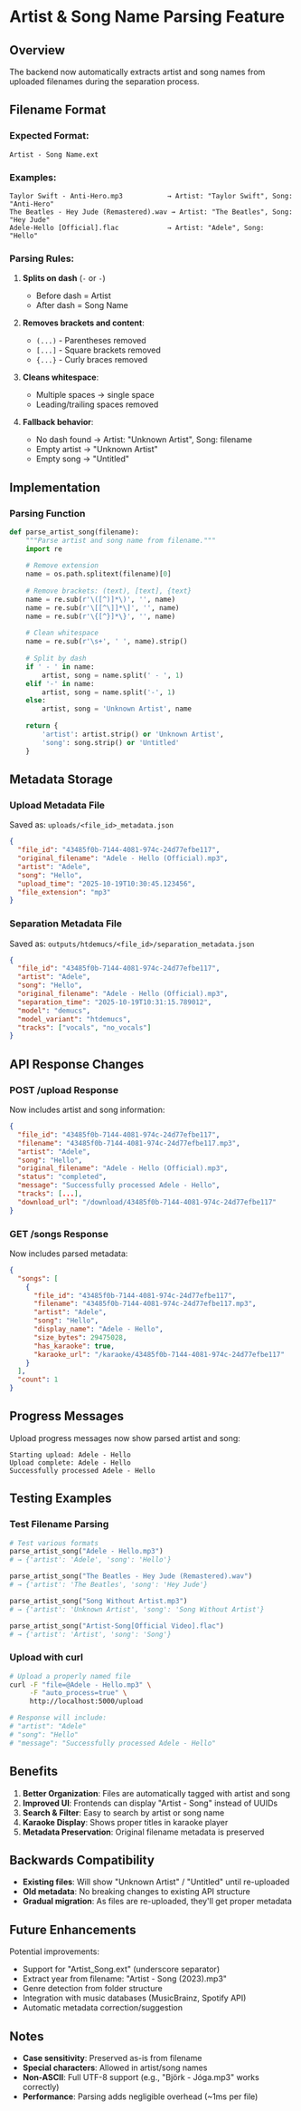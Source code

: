 # Artist & Song Name Parsing Feature

## Overview
The backend now automatically extracts artist and song names from uploaded filenames during the separation process.

## Filename Format

### Expected Format:
```
Artist - Song Name.ext
```

### Examples:
```
Taylor Swift - Anti-Hero.mp3           → Artist: "Taylor Swift", Song: "Anti-Hero"
The Beatles - Hey Jude (Remastered).wav → Artist: "The Beatles", Song: "Hey Jude"
Adele-Hello [Official].flac            → Artist: "Adele", Song: "Hello"
```

### Parsing Rules:

1. **Splits on dash** (`-` or ` - `)
   - Before dash = Artist
   - After dash = Song Name

2. **Removes brackets and content**:
   - `(...)` - Parentheses removed
   - `[...]` - Square brackets removed
   - `{...}` - Curly braces removed

3. **Cleans whitespace**:
   - Multiple spaces → single space
   - Leading/trailing spaces removed

4. **Fallback behavior**:
   - No dash found → Artist: "Unknown Artist", Song: filename
   - Empty artist → "Unknown Artist"
   - Empty song → "Untitled"

## Implementation

### Parsing Function
```python
def parse_artist_song(filename):
    """Parse artist and song name from filename."""
    import re
    
    # Remove extension
    name = os.path.splitext(filename)[0]
    
    # Remove brackets: (text), [text], {text}
    name = re.sub(r'\([^)]*\)', '', name)
    name = re.sub(r'\[[^\]]*\]', '', name)
    name = re.sub(r'\{[^}]*\}', '', name)
    
    # Clean whitespace
    name = re.sub(r'\s+', ' ', name).strip()
    
    # Split by dash
    if ' - ' in name:
        artist, song = name.split(' - ', 1)
    elif '-' in name:
        artist, song = name.split('-', 1)
    else:
        artist, song = 'Unknown Artist', name
    
    return {
        'artist': artist.strip() or 'Unknown Artist',
        'song': song.strip() or 'Untitled'
    }
```

## Metadata Storage

### Upload Metadata File
Saved as: `uploads/<file_id>_metadata.json`

```json
{
  "file_id": "43485f0b-7144-4081-974c-24d77efbe117",
  "original_filename": "Adele - Hello (Official).mp3",
  "artist": "Adele",
  "song": "Hello",
  "upload_time": "2025-10-19T10:30:45.123456",
  "file_extension": "mp3"
}
```

### Separation Metadata File
Saved as: `outputs/htdemucs/<file_id>/separation_metadata.json`

```json
{
  "file_id": "43485f0b-7144-4081-974c-24d77efbe117",
  "artist": "Adele",
  "song": "Hello",
  "original_filename": "Adele - Hello (Official).mp3",
  "separation_time": "2025-10-19T10:31:15.789012",
  "model": "demucs",
  "model_variant": "htdemucs",
  "tracks": ["vocals", "no_vocals"]
}
```

## API Response Changes

### POST /upload Response
Now includes artist and song information:

```json
{
  "file_id": "43485f0b-7144-4081-974c-24d77efbe117",
  "filename": "43485f0b-7144-4081-974c-24d77efbe117.mp3",
  "artist": "Adele",
  "song": "Hello",
  "original_filename": "Adele - Hello (Official).mp3",
  "status": "completed",
  "message": "Successfully processed Adele - Hello",
  "tracks": [...],
  "download_url": "/download/43485f0b-7144-4081-974c-24d77efbe117"
}
```

### GET /songs Response
Now includes parsed metadata:

```json
{
  "songs": [
    {
      "file_id": "43485f0b-7144-4081-974c-24d77efbe117",
      "filename": "43485f0b-7144-4081-974c-24d77efbe117.mp3",
      "artist": "Adele",
      "song": "Hello",
      "display_name": "Adele - Hello",
      "size_bytes": 29475028,
      "has_karaoke": true,
      "karaoke_url": "/karaoke/43485f0b-7144-4081-974c-24d77efbe117"
    }
  ],
  "count": 1
}
```

## Progress Messages

Upload progress messages now show parsed artist and song:

```
Starting upload: Adele - Hello
Upload complete: Adele - Hello
Successfully processed Adele - Hello
```

## Testing Examples

### Test Filename Parsing
```python
# Test various formats
parse_artist_song("Adele - Hello.mp3")
# → {'artist': 'Adele', 'song': 'Hello'}

parse_artist_song("The Beatles - Hey Jude (Remastered).wav")
# → {'artist': 'The Beatles', 'song': 'Hey Jude'}

parse_artist_song("Song Without Artist.mp3")
# → {'artist': 'Unknown Artist', 'song': 'Song Without Artist'}

parse_artist_song("Artist-Song[Official Video].flac")
# → {'artist': 'Artist', 'song': 'Song'}
```

### Upload with curl
```bash
# Upload a properly named file
curl -F "file=@Adele - Hello.mp3" \
     -F "auto_process=true" \
     http://localhost:5000/upload

# Response will include:
# "artist": "Adele"
# "song": "Hello"
# "message": "Successfully processed Adele - Hello"
```

## Benefits

1. **Better Organization**: Files are automatically tagged with artist and song
2. **Improved UI**: Frontends can display "Artist - Song" instead of UUIDs
3. **Search & Filter**: Easy to search by artist or song name
4. **Karaoke Display**: Shows proper titles in karaoke player
5. **Metadata Preservation**: Original filename metadata is preserved

## Backwards Compatibility

- **Existing files**: Will show "Unknown Artist" / "Untitled" until re-uploaded
- **Old metadata**: No breaking changes to existing API structure
- **Gradual migration**: As files are re-uploaded, they'll get proper metadata

## Future Enhancements

Potential improvements:
- Support for "Artist_Song.ext" (underscore separator)
- Extract year from filename: "Artist - Song (2023).mp3"
- Genre detection from folder structure
- Integration with music databases (MusicBrainz, Spotify API)
- Automatic metadata correction/suggestion

## Notes

- **Case sensitivity**: Preserved as-is from filename
- **Special characters**: Allowed in artist/song names
- **Non-ASCII**: Full UTF-8 support (e.g., "Björk - Jóga.mp3" works correctly)
- **Performance**: Parsing adds negligible overhead (~1ms per file)
